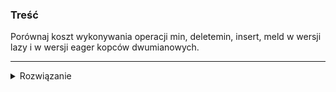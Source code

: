 ### Treść
Porównaj koszt wykonywania operacji min, deletemin, insert, meld w wersji lazy i
w wersji eager kopców dwumianowych.

------
<details><summary>Rozwiązanie</summary>
<p>
